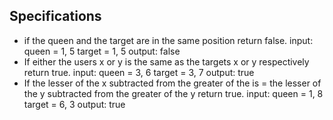 ## Specifications

* if the queen and the target are in the same position return false. input: queen = 1, 5 target = 1, 5 output: false
* If either the users x or y is the same as the targets x or y respectively return true. input: queen = 3, 6 target = 3, 7 output: true
* If the lesser of the x subtracted from the greater of the is = the lesser of the y subtracted from the greater of the y return true. input: queen = 1, 8 target = 6, 3 output: true
